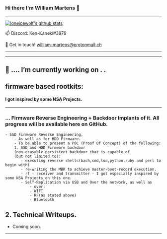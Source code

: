 ### Hi there I'm William Martens 👋

----------------------

[![loneicewolf's github stats](https://github-readme-stats.vercel.app/api?username=loneicewolf&theme=dark&show_icons=true)](https://github.com/anuraghazra/github-readme-stats)


📫 Discord: Ken-Kaneki#3978

💬 Get in touch! william-martens@protonmail.ch


----------------------


----------------------


##  🔭 .... I’m currently working on . . 

## firmware based rootkits:

####  I got inspired by some NSA Projects.


----------------------

### ... Firmware Reverse Engineering + Backdoor Implants of it. All progress will be available here on GitHub.
    - SSD Firmware Reverse Engineering,
        - As well as for HDD Firmware.
        - To be able to present a POC (Proof Of Concept) of the following:
        1. SSD and HDD Firmware backdoor 
        (non-erasable persistent backdoor that is capable of 
        (but not limited to): 
           - executing reverse shells(bash,cmd,lua,python,ruby and perl to begin with)
           - re-writing the MBR to achieve master-boot-record execution.
           - rf - receiver and transmitter - I got especially inspired by some NSA Projects on this one.
           - Self-Replication via USB and Over the network, as well as
               - over:
               - WIFI
               - RF(as stated above)
               - Bluetooth
               
## 2. Technical Writeups.
  -  Coming soon.


----------------------
<!--
**loneicewolf/loneicewolf** is a ✨ _special_ ✨ repository because its `README.md` (this file) appears on your GitHub profile.

Here are some ideas to get you started:

- 🔭 I’m currently working on ...
- 🌱 I’m currently learning ...
- 👯 I’m looking to collaborate on ...
- 🤔 I’m looking for help with ...
- 💬 Ask me about ...
- 📫 How to reach me: ...
- 😄 Pronouns: ...
- ⚡ Fun fact: ...
-->
